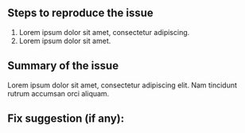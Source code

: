 ## Steps to reproduce the issue
1. Lorem ipsum dolor sit amet, consectetur adipiscing.
2. Lorem ipsum dolor sit amet.

## Summary of the issue
Lorem ipsum dolor sit amet, consectetur adipiscing elit. Nam tincidunt rutrum accumsan orci aliquam.

## Fix suggestion (if any):